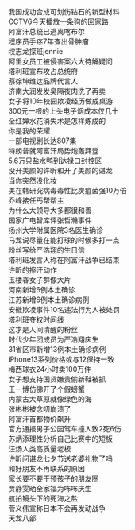我国成功合成可划伤钻石的新型材料  
CCTV6今天播放一条狗的回家路  
阿富汗总统已逃离喀布尔  
程序员手疼7年查出骨肿瘤  
权志龙探班jennie  
阿里女员工被侵害案六大待解疑问  
塔利班宣布攻占总统府  
蔡徐坤维达品牌代言人  
济南大润发发臭隔夜肉洗了再卖  
女子将10年校园欺凌经历做成桌游  
300元一根的上头电子烟成本仅几十  
全红婵水花消失术是怎样炼成的  
你是我的荣耀  
一部电视剧长达807集  
特朗普就阿富汗局势炮轰拜登  
5.6万只盐水鸭到达禄口封控区  
没开美颜的许昕和开了美颜的谌龙  
当你突然没化妆  
美在韩研究病毒毒性比炭疽菌强10万倍  
乔峰接任丐帮帮主  
为什么大领导大多都很和善  
国家广电智库评张哲瀚事件  
扬州大学附属医院3名医生确诊  
马龙说尽量在能打球的时候多打一点  
粉丝写给严浩翔的生日信  
塔利班发言人称在阿富汗战争已结束  
许昕的擦汗动作  
玉楼春女子群像大片  
河南新增6例本土确诊  
江苏新增6例本土确诊病例  
安徽欺凌事件10名违法行为人被处罚  
塔利班夺权时间线  
这才是人间清醒的粉丝  
时代少年团成员为严浩翔庆生  
31省区市新增13例本土确诊病例  
iPhone13系列价格或与12保持一致  
梅西球衣24小时卖100万件  
女子想支持国货嫌贵偷新鞋被抓  
王一博仿佛开了个假螃蟹  
内蒙古大草原就像绿色的海  
张彬彬被念叨崩溃了  
阿富汗首都物价飙升  
官方通报男子公园驾车撞人致2死6伤  
苏炳添理性分析自己比赛中的短板  
汪炀人类高质量老板  
许昕问谌龙七夕节送老婆礼物了吗  
和好朋友不再联系的原因  
家长要不要干预孩子的朋友圈  
贾静雯晒全家福为咘咘庆生  
航拍镜头下的死海之盐  
菅义伟宣称日本不会再发动战争  
天龙八部  

